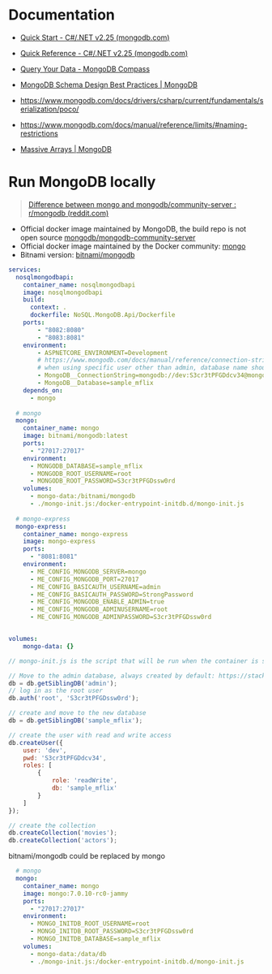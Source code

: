 # Documentation

- [Quick Start - C#/.NET v2.25 (mongodb.com)](https://www.mongodb.com/docs/drivers/csharp/current/quick-start/)
- [Quick Reference - C#/.NET v2.25 (mongodb.com)](https://www.mongodb.com/docs/drivers/csharp/current/quick-reference/)

- [Query Your Data - MongoDB Compass](https://www.mongodb.com/docs/compass/current/query/filter/)

- [MongoDB Schema Design Best Practices | MongoDB](https://www.mongodb.com/developer/products/mongodb/mongodb-schema-design-best-practices/)

- https://www.mongodb.com/docs/drivers/csharp/current/fundamentals/serialization/poco/

- https://www.mongodb.com/docs/manual/reference/limits/#naming-restrictions

- [Massive Arrays | MongoDB](https://www.mongodb.com/developer/products/mongodb/schema-design-anti-pattern-massive-arrays/)

# Run MongoDB locally

> [Difference between mongo and mongodb/community-server : r/mongodb (reddit.com)](https://www.reddit.com/r/mongodb/comments/1658qs8/difference_between_mongo_and/)

- Official docker image maintained by MongoDB, the build repo is not open source [mongodb/mongodb-community-server](https://hub.docker.com/r/mongodb/mongodb-community-server)
- Official docker image maintained by the Docker community: [mongo](https://hub.docker.com/_/mongo)
- Bitnami version: [bitnami/mongodb](https://hub.docker.com/r/bitnami/mongodb)



```yaml
services:
  nosqlmongodbapi:
    container_name: nosqlmongodbapi
    image: nosqlmongodbapi
    build:
      context: .
      dockerfile: NoSQL.MongoDB.Api/Dockerfile
    ports:
        - "8082:8080"
        - "8083:8081"
    environment:
        - ASPNETCORE_ENVIRONMENT=Development
        # https://www.mongodb.com/docs/manual/reference/connection-string/#connection-string-components
        # when using specific user other than admin, database name should be specified and authSource should not be used
        - MongoDB__ConnectionString=mongodb://dev:S3cr3tPFGDdcv34@mongo:27017/sample_mflix
        - MongoDB__Database=sample_mflix
    depends_on:
      - mongo
  
  # mongo
  mongo:
    container_name: mongo
    image: bitnami/mongodb:latest
    ports:
      - "27017:27017"
    environment:
      - MONGODB_DATABASE=sample_mflix
      - MONGODB_ROOT_USERNAME=root
      - MONGODB_ROOT_PASSWORD=S3cr3tPFGDssw0rd
    volumes:
      - mongo-data:/bitnami/mongodb
      - ./mongo-init.js:/docker-entrypoint-initdb.d/mongo-init.js
  
  # mongo-express
  mongo-express:
    container_name: mongo-express
    image: mongo-express
    ports:
      - "8081:8081"
    environment:
      - ME_CONFIG_MONGODB_SERVER=mongo
      - ME_CONFIG_MONGODB_PORT=27017
      - ME_CONFIG_BASICAUTH_USERNAME=admin
      - ME_CONFIG_BASICAUTH_PASSWORD=StrongPassword
      - ME_CONFIG_MONGODB_ENABLE_ADMIN=true
      - ME_CONFIG_MONGODB_ADMINUSERNAME=root
      - ME_CONFIG_MONGODB_ADMINPASSWORD=S3cr3tPFGDssw0rd


volumes:
    mongo-data: {}
```

```javascript
// mongo-init.js is the script that will be run when the container is started. https://stackoverflow.com/questions/63172735/mongodb-database-could-not-be-created-on-docker-container-startup

// Move to the admin database, always created by default: https://stackoverflow.com/a/68253550
db = db.getSiblingDB('admin');
// log in as the root user
db.auth('root', 'S3cr3tPFGDssw0rd');

// create and move to the new database
db = db.getSiblingDB('sample_mflix');

// create the user with read and write access
db.createUser({
    user: 'dev',
    pwd: 'S3cr3tPFGDdcv34',
    roles: [
        {
            role: 'readWrite',
            db: 'sample_mflix'
        }
    ]
});

// create the collection
db.createCollection('movies');
db.createCollection('actors');
```

bitnami/mongodb could be replaced by mongo

```yaml
  # mongo
  mongo:
    container_name: mongo
    image: mongo:7.0.10-rc0-jammy
    ports:
      - "27017:27017"
    environment:
      - MONGO_INITDB_ROOT_USERNAME=root
      - MONGO_INITDB_ROOT_PASSWORD=S3cr3tPFGDssw0rd
      - MONGO_INITDB_DATABASE=sample_mflix
    volumes:
      - mongo-data:/data/db
      - ./mongo-init.js:/docker-entrypoint-initdb.d/mongo-init.js
```

